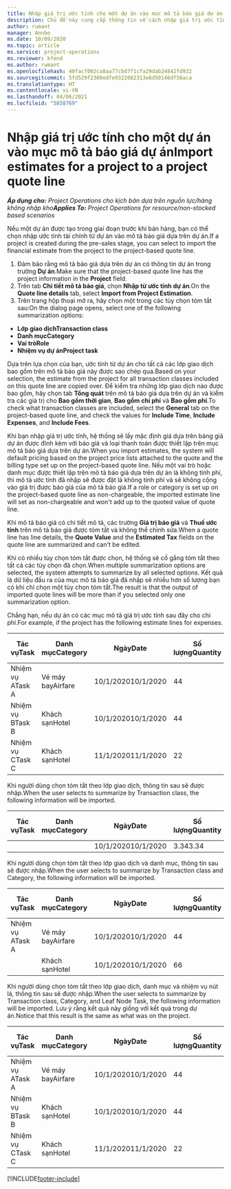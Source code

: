 ```yaml
---
title: Nhập giá trị ước tính cho một dự án vào mục mô tả báo giá dự án
description: Chủ đề này cung cấp thông tin về cách nhập giá trị ước tính từ một dự án vào mục mô tả báo giá dự án.
author: rumant
manager: Annbe
ms.date: 10/09/2020
ms.topic: article
ms.service: project-operations
ms.reviewer: kfend
ms.author: rumant
ms.openlocfilehash: 40facf002ca8aa77cbd7f1cfa29dab24842fd932
ms.sourcegitcommit: 5fd529f2308edfe9322082313e6d50146df56aca
ms.translationtype: HT
ms.contentlocale: vi-VN
ms.lasthandoff: 04/06/2021
ms.locfileid: "5858769"
---
```

# <a name="import-estimates-for-a-project-to-a-project-quote-line"></a><span data-ttu-id="e50aa-103">Nhập giá trị ước tính cho một dự án vào mục mô tả báo giá dự án</span><span class="sxs-lookup"><span data-stu-id="e50aa-103">Import estimates for a project to a project quote line</span></span>

<span data-ttu-id="e50aa-104">_**Áp dụng cho:** Project Operations cho kịch bản dựa trên nguồn lực/hàng không nhập kho_</span><span class="sxs-lookup"><span data-stu-id="e50aa-104">_**Applies To:** Project Operations for resource/non-stocked based scenarios_</span></span>


<span data-ttu-id="e50aa-105">Nếu một dự án được tạo trong giai đoạn trước khi bán hàng, bạn có thể chọn nhập ước tính tài chính từ dự án vào mô tả báo giá dựa trên dự án.</span><span class="sxs-lookup"><span data-stu-id="e50aa-105">If a project is created during the pre-sales stage, you can select to import the financial estimate from the project to the project-based quote line.</span></span>

1. <span data-ttu-id="e50aa-106">Đảm bảo rằng mô tả báo giá dựa trên dự án có thông tin dự án trong trường **Dự án**.</span><span class="sxs-lookup"><span data-stu-id="e50aa-106">Make sure that the project-based quote line has the project information in the **Project** field.</span></span>
2. <span data-ttu-id="e50aa-107">Trên tab **Chi tiết mô tả báo giá**, chọn **Nhập từ ước tính dự án**.</span><span class="sxs-lookup"><span data-stu-id="e50aa-107">On the **Quote line details** tab, select **Import from Project Estimation**.</span></span>
3. <span data-ttu-id="e50aa-108">Trên trang hộp thoại mở ra, hãy chọn một trong các tùy chọn tóm tắt sau:</span><span class="sxs-lookup"><span data-stu-id="e50aa-108">On the dialog page opens, select one of the following summarization options:</span></span>

  - <span data-ttu-id="e50aa-109">**Lớp giao dịch**</span><span class="sxs-lookup"><span data-stu-id="e50aa-109">**Transaction class**</span></span>
  - <span data-ttu-id="e50aa-110">**Danh mục**</span><span class="sxs-lookup"><span data-stu-id="e50aa-110">**Category**</span></span>
  - <span data-ttu-id="e50aa-111">**Vai trò**</span><span class="sxs-lookup"><span data-stu-id="e50aa-111">**Role**</span></span> 
  - <span data-ttu-id="e50aa-112">**Nhiệm vụ dự án**</span><span class="sxs-lookup"><span data-stu-id="e50aa-112">**Project task**</span></span>

<span data-ttu-id="e50aa-113">Dựa trên lựa chọn của bạn, ước tính từ dự án cho tất cả các lớp giao dịch bao gồm trên mô tả báo giá này được sao chép qua.</span><span class="sxs-lookup"><span data-stu-id="e50aa-113">Based on your selection, the estimate from the project for all transaction classes included on this quote line are copied over.</span></span> <span data-ttu-id="e50aa-114">Để kiểm tra những lớp giao dịch nào được bao gồm, hãy chọn tab **Tổng quát** trên mô tả báo giá dựa trên dự án và kiểm tra các giá trị cho **Bao gồm thời gian**, **Bao gồm chi phí** và **Bao gồm phí**.</span><span class="sxs-lookup"><span data-stu-id="e50aa-114">To check what transaction classes are included, select the **General** tab on the project-based quote line, and check the values for **Include Time**, **Include Expenses**, and **Include Fees**.</span></span>

<span data-ttu-id="e50aa-115">Khi bạn nhập giá trị ước tính, hệ thống sẽ lấy mặc định giá dựa trên bảng giá dự án được đính kèm với báo giá và loại thanh toán được thiết lập trên mục mô tả báo giá dựa trên dự án.</span><span class="sxs-lookup"><span data-stu-id="e50aa-115">When you import estimates, the system will default pricing based on the project price lists attached to the quote and the billing type set up on the project-based quote line.</span></span> <span data-ttu-id="e50aa-116">Nếu một vai trò hoặc danh mục được thiết lập trên mô tả báo giá dựa trên dự án là không tính phí, thì mô tả ước tính đã nhập sẽ được đặt là không tính phí và sẽ không cộng vào giá trị được báo giá của mô tả báo giá.</span><span class="sxs-lookup"><span data-stu-id="e50aa-116">If a role or category is set up on the project-based quote line as non-chargeable, the imported estimate line will set as non-chargeable and won't add up to the quoted value of quote line.</span></span>

<span data-ttu-id="e50aa-117">Khi mô tả báo giá có chi tiết mô tả, các trường **Giá trị báo giá** và **Thuế ước tính** trên mô tả báo giá được tóm tắt và không thể chỉnh sửa.</span><span class="sxs-lookup"><span data-stu-id="e50aa-117">When a quote line has line details, the **Quote Value** and the **Estimated Tax** fields on the quote line are summarized and can't be edited.</span></span>

<span data-ttu-id="e50aa-118">Khi có nhiều tùy chọn tóm tắt được chọn, hệ thống sẽ cố gắng tóm tắt theo tất cả các tùy chọn đã chọn.</span><span class="sxs-lookup"><span data-stu-id="e50aa-118">When multiple summarization options are selected, the system attempts to summarize by all selected options.</span></span> <span data-ttu-id="e50aa-119">Kết quả là dữ liệu đầu ra của mục mô tả báo giá đã nhập sẽ nhiều hơn số lượng bạn có khi chỉ chọn một tùy chọn tóm tắt.</span><span class="sxs-lookup"><span data-stu-id="e50aa-119">The result is that the output of imported quote lines will be more than if you selected only one summarization option.</span></span>

<span data-ttu-id="e50aa-120">Chẳng hạn, nếu dự án có các mục mô tả giá trị ước tính sau đây cho chi phí.</span><span class="sxs-lookup"><span data-stu-id="e50aa-120">For example, if the project has the following estimate lines for expenses.</span></span>

| <span data-ttu-id="e50aa-121">Tác vụ</span><span class="sxs-lookup"><span data-stu-id="e50aa-121">Task</span></span> | <span data-ttu-id="e50aa-122">Danh mục</span><span class="sxs-lookup"><span data-stu-id="e50aa-122">Category</span></span> | <span data-ttu-id="e50aa-123">Ngày</span><span class="sxs-lookup"><span data-stu-id="e50aa-123">Date</span></span> | <span data-ttu-id="e50aa-124">Số lượng</span><span class="sxs-lookup"><span data-stu-id="e50aa-124">Quantity</span></span> | <span data-ttu-id="e50aa-125">Đơn giá</span><span class="sxs-lookup"><span data-stu-id="e50aa-125">Unit price</span></span> | <span data-ttu-id="e50aa-126">Số lượng</span><span class="sxs-lookup"><span data-stu-id="e50aa-126">Amount</span></span> |
| --- | --- | --- | --- | --- | --- |
| <span data-ttu-id="e50aa-127">Nhiệm vụ A</span><span class="sxs-lookup"><span data-stu-id="e50aa-127">Task A</span></span> | <span data-ttu-id="e50aa-128">Vé máy bay</span><span class="sxs-lookup"><span data-stu-id="e50aa-128">Airfare</span></span> | <span data-ttu-id="e50aa-129">10/1/2020</span><span class="sxs-lookup"><span data-stu-id="e50aa-129">10/1/2020</span></span> | <span data-ttu-id="e50aa-130">4</span><span class="sxs-lookup"><span data-stu-id="e50aa-130">4</span></span> | <span data-ttu-id="e50aa-131">400</span><span class="sxs-lookup"><span data-stu-id="e50aa-131">400</span></span> | <span data-ttu-id="e50aa-132">1600</span><span class="sxs-lookup"><span data-stu-id="e50aa-132">1600</span></span> |
| <span data-ttu-id="e50aa-133">Nhiệm vụ B</span><span class="sxs-lookup"><span data-stu-id="e50aa-133">Task B</span></span> | <span data-ttu-id="e50aa-134">Khách sạn</span><span class="sxs-lookup"><span data-stu-id="e50aa-134">Hotel</span></span> | <span data-ttu-id="e50aa-135">10/1/2020</span><span class="sxs-lookup"><span data-stu-id="e50aa-135">10/1/2020</span></span> | <span data-ttu-id="e50aa-136">4</span><span class="sxs-lookup"><span data-stu-id="e50aa-136">4</span></span> | <span data-ttu-id="e50aa-137">200</span><span class="sxs-lookup"><span data-stu-id="e50aa-137">200</span></span> | <span data-ttu-id="e50aa-138">800</span><span class="sxs-lookup"><span data-stu-id="e50aa-138">800</span></span> |
| <span data-ttu-id="e50aa-139">Nhiệm vụ C</span><span class="sxs-lookup"><span data-stu-id="e50aa-139">Task C</span></span> | <span data-ttu-id="e50aa-140">Khách sạn</span><span class="sxs-lookup"><span data-stu-id="e50aa-140">Hotel</span></span> | <span data-ttu-id="e50aa-141">11/1/2020</span><span class="sxs-lookup"><span data-stu-id="e50aa-141">11/1/2020</span></span> | <span data-ttu-id="e50aa-142">2</span><span class="sxs-lookup"><span data-stu-id="e50aa-142">2</span></span> | <span data-ttu-id="e50aa-143">200</span><span class="sxs-lookup"><span data-stu-id="e50aa-143">200</span></span> | <span data-ttu-id="e50aa-144">400</span><span class="sxs-lookup"><span data-stu-id="e50aa-144">400</span></span> |

<span data-ttu-id="e50aa-145">Khi người dùng chọn tóm tắt theo lớp giao dịch, thông tin sau sẽ được nhập.</span><span class="sxs-lookup"><span data-stu-id="e50aa-145">When the user selects to summarize by Transaction class, the following information will be imported.</span></span>

| <span data-ttu-id="e50aa-146">Tác vụ</span><span class="sxs-lookup"><span data-stu-id="e50aa-146">Task</span></span> | <span data-ttu-id="e50aa-147">Danh mục</span><span class="sxs-lookup"><span data-stu-id="e50aa-147">Category</span></span> | <span data-ttu-id="e50aa-148">Ngày</span><span class="sxs-lookup"><span data-stu-id="e50aa-148">Date</span></span> | <span data-ttu-id="e50aa-149">Số lượng</span><span class="sxs-lookup"><span data-stu-id="e50aa-149">Quantity</span></span> | <span data-ttu-id="e50aa-150">Đơn giá</span><span class="sxs-lookup"><span data-stu-id="e50aa-150">Unit price</span></span> | <span data-ttu-id="e50aa-151">Số lượng</span><span class="sxs-lookup"><span data-stu-id="e50aa-151">Amount</span></span> |
| --- | --- | --- | --- | --- | --- |
| | | <span data-ttu-id="e50aa-152">10/1/2020</span><span class="sxs-lookup"><span data-stu-id="e50aa-152">10/1/2020</span></span> | <span data-ttu-id="e50aa-153">3.34</span><span class="sxs-lookup"><span data-stu-id="e50aa-153">3.34</span></span> | <span data-ttu-id="e50aa-154">840</span><span class="sxs-lookup"><span data-stu-id="e50aa-154">840</span></span> | <span data-ttu-id="e50aa-155">2800</span><span class="sxs-lookup"><span data-stu-id="e50aa-155">2800</span></span> |

<span data-ttu-id="e50aa-156">Khi người dùng chọn tóm tắt theo lớp giao dịch và danh mục, thông tin sau sẽ được nhập.</span><span class="sxs-lookup"><span data-stu-id="e50aa-156">When the user selects to summarize by Transaction class and Category, the following information will be imported.</span></span>

| <span data-ttu-id="e50aa-157">Tác vụ</span><span class="sxs-lookup"><span data-stu-id="e50aa-157">Task</span></span> | <span data-ttu-id="e50aa-158">Danh mục</span><span class="sxs-lookup"><span data-stu-id="e50aa-158">Category</span></span> | <span data-ttu-id="e50aa-159">Ngày</span><span class="sxs-lookup"><span data-stu-id="e50aa-159">Date</span></span> | <span data-ttu-id="e50aa-160">Số lượng</span><span class="sxs-lookup"><span data-stu-id="e50aa-160">Quantity</span></span> | <span data-ttu-id="e50aa-161">Đơn giá</span><span class="sxs-lookup"><span data-stu-id="e50aa-161">Unit price</span></span> | <span data-ttu-id="e50aa-162">Số lượng</span><span class="sxs-lookup"><span data-stu-id="e50aa-162">Amount</span></span> |
| --- | --- | --- | --- | --- | --- |
| <span data-ttu-id="e50aa-163">Nhiệm vụ A</span><span class="sxs-lookup"><span data-stu-id="e50aa-163">Task A</span></span> | <span data-ttu-id="e50aa-164">Vé máy bay</span><span class="sxs-lookup"><span data-stu-id="e50aa-164">Airfare</span></span> | <span data-ttu-id="e50aa-165">10/1/2020</span><span class="sxs-lookup"><span data-stu-id="e50aa-165">10/1/2020</span></span> | <span data-ttu-id="e50aa-166">4</span><span class="sxs-lookup"><span data-stu-id="e50aa-166">4</span></span> | <span data-ttu-id="e50aa-167">400</span><span class="sxs-lookup"><span data-stu-id="e50aa-167">400</span></span> | <span data-ttu-id="e50aa-168">1600</span><span class="sxs-lookup"><span data-stu-id="e50aa-168">1600</span></span> |
| | <span data-ttu-id="e50aa-169">Khách sạn</span><span class="sxs-lookup"><span data-stu-id="e50aa-169">Hotel</span></span> | <span data-ttu-id="e50aa-170">10/1/2020</span><span class="sxs-lookup"><span data-stu-id="e50aa-170">10/1/2020</span></span> | <span data-ttu-id="e50aa-171">6</span><span class="sxs-lookup"><span data-stu-id="e50aa-171">6</span></span> | <span data-ttu-id="e50aa-172">200</span><span class="sxs-lookup"><span data-stu-id="e50aa-172">200</span></span> | <span data-ttu-id="e50aa-173">1200</span><span class="sxs-lookup"><span data-stu-id="e50aa-173">1200</span></span> |

<span data-ttu-id="e50aa-174">Khi người dùng chọn tóm tắt theo lớp giao dịch, danh mục và nhiệm vụ nút lá, thông tin sau sẽ được nhập.</span><span class="sxs-lookup"><span data-stu-id="e50aa-174">When the user selects to summarize by Transaction class, Category, and Leaf Node Task, the following information will be imported.</span></span> <span data-ttu-id="e50aa-175">Lưu ý rằng kết quả này giống với kết quả trong dự án.</span><span class="sxs-lookup"><span data-stu-id="e50aa-175">Notice that this result is the same as what was on the project.</span></span>

| <span data-ttu-id="e50aa-176">Tác vụ</span><span class="sxs-lookup"><span data-stu-id="e50aa-176">Task</span></span> | <span data-ttu-id="e50aa-177">Danh mục</span><span class="sxs-lookup"><span data-stu-id="e50aa-177">Category</span></span> | <span data-ttu-id="e50aa-178">Ngày</span><span class="sxs-lookup"><span data-stu-id="e50aa-178">Date</span></span> | <span data-ttu-id="e50aa-179">Số lượng</span><span class="sxs-lookup"><span data-stu-id="e50aa-179">Quantity</span></span> | <span data-ttu-id="e50aa-180">Đơn giá</span><span class="sxs-lookup"><span data-stu-id="e50aa-180">Unit price</span></span> | <span data-ttu-id="e50aa-181">Số lượng</span><span class="sxs-lookup"><span data-stu-id="e50aa-181">Amount</span></span> |
| --- | --- | --- | --- | --- | --- |
| <span data-ttu-id="e50aa-182">Nhiệm vụ A</span><span class="sxs-lookup"><span data-stu-id="e50aa-182">Task A</span></span> | <span data-ttu-id="e50aa-183">Vé máy bay</span><span class="sxs-lookup"><span data-stu-id="e50aa-183">Airfare</span></span> | <span data-ttu-id="e50aa-184">10/1/2020</span><span class="sxs-lookup"><span data-stu-id="e50aa-184">10/1/2020</span></span> | <span data-ttu-id="e50aa-185">4</span><span class="sxs-lookup"><span data-stu-id="e50aa-185">4</span></span> | <span data-ttu-id="e50aa-186">400</span><span class="sxs-lookup"><span data-stu-id="e50aa-186">400</span></span> | <span data-ttu-id="e50aa-187">1600</span><span class="sxs-lookup"><span data-stu-id="e50aa-187">1600</span></span> |
| <span data-ttu-id="e50aa-188">Nhiệm vụ B</span><span class="sxs-lookup"><span data-stu-id="e50aa-188">Task B</span></span> | <span data-ttu-id="e50aa-189">Khách sạn</span><span class="sxs-lookup"><span data-stu-id="e50aa-189">Hotel</span></span> | <span data-ttu-id="e50aa-190">10/1/2020</span><span class="sxs-lookup"><span data-stu-id="e50aa-190">10/1/2020</span></span> | <span data-ttu-id="e50aa-191">4</span><span class="sxs-lookup"><span data-stu-id="e50aa-191">4</span></span> | <span data-ttu-id="e50aa-192">200</span><span class="sxs-lookup"><span data-stu-id="e50aa-192">200</span></span> | <span data-ttu-id="e50aa-193">800</span><span class="sxs-lookup"><span data-stu-id="e50aa-193">800</span></span> |
| <span data-ttu-id="e50aa-194">Nhiệm vụ C</span><span class="sxs-lookup"><span data-stu-id="e50aa-194">Task C</span></span> | <span data-ttu-id="e50aa-195">Khách sạn</span><span class="sxs-lookup"><span data-stu-id="e50aa-195">Hotel</span></span> | <span data-ttu-id="e50aa-196">11/1/2020</span><span class="sxs-lookup"><span data-stu-id="e50aa-196">11/1/2020</span></span> | <span data-ttu-id="e50aa-197">2</span><span class="sxs-lookup"><span data-stu-id="e50aa-197">2</span></span> | <span data-ttu-id="e50aa-198">200</span><span class="sxs-lookup"><span data-stu-id="e50aa-198">200</span></span> | <span data-ttu-id="e50aa-199">400</span><span class="sxs-lookup"><span data-stu-id="e50aa-199">400</span></span> |


[!INCLUDE[footer-include](../includes/footer-banner.md)]
